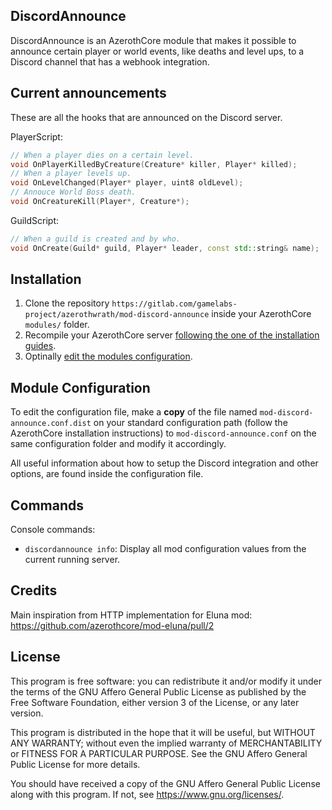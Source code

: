 ## DiscordAnnounce

DiscordAnnounce is an AzerothCore module that makes it possible to announce certain player or world 
events, like deaths and level ups, to a Discord channel that has a webhook integration.

## Current announcements

These are all the hooks that are announced on the Discord server.

PlayerScript:
```cpp
// When a player dies on a certain level.
void OnPlayerKilledByCreature(Creature* killer, Player* killed);
// When a player levels up.
void OnLevelChanged(Player* player, uint8 oldLevel);
// Annouce World Boss death.
void OnCreatureKill(Player*, Creature*);
```

GuildScript:
```cpp
// When a guild is created and by who.
void OnCreate(Guild* guild, Player* leader, const std::string& name);
```

## Installation

1. Clone the repository `https://gitlab.com/gamelabs-project/azerothwrath/mod-discord-announce` inside your AzerothCore `modules/` folder.
2. Recompile your AzerothCore server [following the one of the installation guides](https://www.azerothcore.org/wiki/installation).
3. Optinally [edit the modules configuration](#module-configuration).

## Module Configuration
To edit the configuration file, make a **copy** of the file named `mod-discord-announce.conf.dist` 
on your standard configuration path (follow the AzerothCore installation instructions) to 
`mod-discord-announce.conf` on the same configuration folder and modify it accordingly.

All useful information about how to setup the Discord integration and other options, are found 
inside the configuration file.

## Commands
Console commands:
- `discordannounce info`: Display all mod configuration values from the current running server.

## Credits
Main inspiration from HTTP implementation for Eluna mod: https://github.com/azerothcore/mod-eluna/pull/2

## License
This program is free software: you can redistribute it and/or modify it under the terms of the GNU 
Affero General Public License as published by the Free Software Foundation, either version 3 of the 
License, or any later version.

This program is distributed in the hope that it will be useful, but WITHOUT ANY WARRANTY; without 
even the implied warranty of MERCHANTABILITY or FITNESS FOR A PARTICULAR PURPOSE. See the GNU 
Affero General Public License for more details.

You should have received a copy of the GNU Affero General Public License along with this program. 
If not, see <https://www.gnu.org/licenses/>. 
